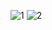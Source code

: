 
![1](https://github.com/user-attachments/assets/4261d66c-f79d-4c15-9d16-1a83a1dcdc2a)
![2](https://github.com/user-attachments/assets/e42ef236-58d8-447d-a045-d309e64d5829)

